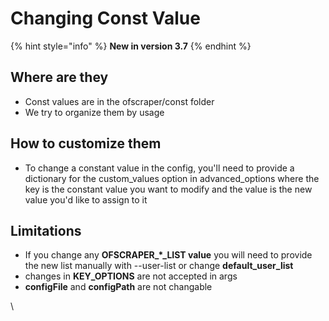 # Changing Const Value

{% hint style="info" %}
**New in version 3.7**
{% endhint %}

## Where are they

* Const values are in the ofscraper/const folder&#x20;
* We try to organize them by usage

## How to customize them

* To change a constant value in the config, you'll need to provide a dictionary for the custom\_values option in advanced\_options where the key is the constant value you want to modify and the value is the new value you'd like to assign to it

## Limitations

* If you change any **OFSCRAPER\_\*\_LIST value** you will need to provide the new list manually with --user-list or change **default\_user\_list**
* changes in **KEY\_OPTIONS** are not accepted in args
* **configFile** and **configPath** are not changable









\
